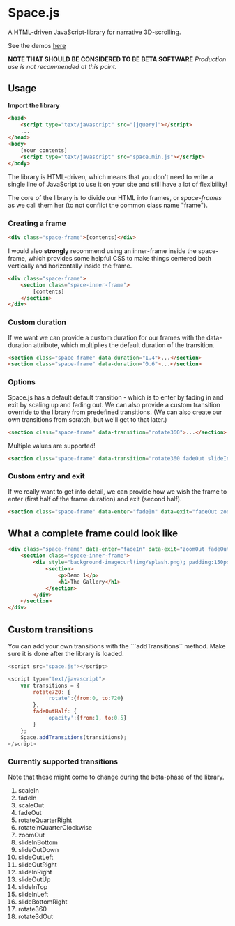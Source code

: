 # Space.js

A HTML-driven JavaScript-library for narrative 3D-scrolling.

See the demos [here](http://www.slashie.org/space.js/)

**NOTE THAT SHOULD BE CONSIDERED TO BE BETA SOFTWARE**
*Production use is not recommended at this point.*

## Usage

**Import the library**
```html
<head>
	<script type="text/javascript" src="[jquery]"></script>
	...
</head>
<body>
	[Your contents]
	<script type="text/javascript" src="space.min.js"></script>
</body>
```

The library is HTML-driven, which means that you don't need to write a single line of JavaScript to use it on your site and still have a lot of flexibility!

The core of the library is to divide our HTML into frames, or *space-frames* as we call them her (to not conflict the common class name "frame").


### Creating a frame
```html
<div class="space-frame">[contents]</div>
```

I would also **strongly** recommend using an inner-frame inside the space-frame, which provides some helpful CSS to make things centered both vertically and horizontally inside the frame.

```html
<div class="space-frame">
	<section class="space-inner-frame">
		[contents]
	</section>
</div>
```

### Custom duration
If we want we can provide a custom duration for our frames with the data-duration attribute, which multiplies the default duration of the transition.

```html
<section class="space-frame" data-duration="1.4">...</section>
<section class="space-frame" data-duration="0.6">...</section>
```


### Options
Space.js has a default default transition - which is to enter by fading in and exit by scaling up and fading out. We can also provide a custom transition override to the library from predefined transitions. (We can also create our own transitions from scratch, but we'll get to that later.)

```html
<section class="space-frame" data-transition="rotate360">...</section>
```

Multiple values are supported!

```html
<section class="space-frame" data-transition="rotate360 fadeOut slideInLeft">...</section>
```

### Custom entry and exit
If we really want to get into detail, we can provide how we wish the frame to enter (first half of the frame duration) and exit (second half).

```html
<section class="space-frame" data-enter="fadeIn" data-exit="fadeOut zoomOut">...</section>
```

## What a complete frame could look like
```html
<div class="space-frame" data-enter="fadeIn" data-exit="zoomOut fadeOut" data-duration="1.3">
	<section class="space-inner-frame">
		<div style="background-image:url(img/splash.png); padding:150px 200px;" class="bg">
			<section>
				<p>Demo 1</p>
				<h1>The Gallery</h1>
			</section>
		</div>
	</section>
</div>
```

## Custom transitions
You can add your own transitions with the ```addTransitions`` method. Make sure it is done after the library is loaded.

```javascript
<script src="space.js"></script>

<script type="text/javascript">
	var transitions = {
		rotate720: {
			'rotate':{from:0, to:720}
		},
		fadeOutHalf: {
			'opacity':{from:1, to:0.5}
		}
	};
	Space.addTransitions(transitions);
</script>
```

### Currently supported transitions
Note that these might come to change during the beta-phase of the library.

1. scaleIn
2. fadeIn
3. scaleOut
4. fadeOut
5. rotateQuarterRight
6. rotateInQuarterClockwise
7. zoomOut
8. slideInBottom
9. slideOutDown
10. slideOutLeft
11. slideOutRight
12. slideInRight
13. slideOutUp
14. slideInTop
15. slideInLeft
16. slideBottomRight
17. rotate360
18. rotate3dOut

